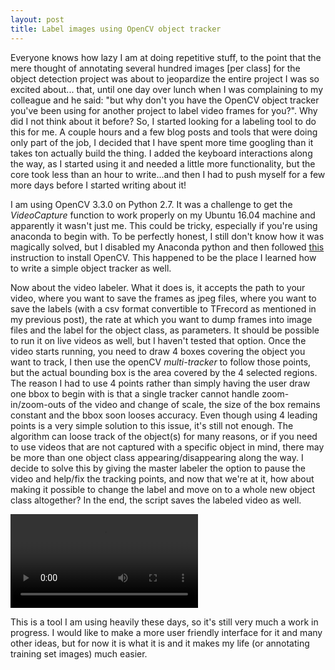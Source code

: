 ```yaml
---
layout: post
title: Label images using OpenCV object tracker
---
```


Everyone knows how lazy I am at doing repetitive stuff, to the point that the mere thought of annotating several hundred images [per class] for the object detection project was about to jeopardize the entire project I was so excited about... that, until one day over lunch when I was complaining to my colleague and he said: "but why don't you have the OpenCV object tracker you've been using for another project to label video frames for you?". Why did I not think about it before? So, I started looking for a labeling tool to do this for me.  A couple hours and a few blog posts and tools that were doing only part of the job, I decided that I have spent more time googling than it takes ton actually build the thing. I added the keyboard interactions along the way, as I started using it and needed a little more functionality, but the core took less than an hour to write...and then I had to push myself for a few more days before I started writing about it!

I am using OpenCV 3.3.0 on Python 2.7. It was a challenge to get the _VideoCapture_ function to work properly on my Ubuntu 16.04 machine and apparently it wasn't just me. This could be tricky, especially if you're using anaconda to begin with. To be perfectly honest, I still don't know how it was magically solved, but I disabled my Anaconda python and then followed [this](https://www.learnopencv.com/install-opencv3-on-ubuntu//) instruction to install OpenCV. This happened to be the place I learned how to write a simple object tracker as well. 

Now about the video labeler. What it does is, it accepts the path to your video, where you want to save the frames as jpeg files, where you want to save the labels (with a csv format convertible to TFrecord as mentioned in my previous post), the rate at which you want to dump frames into image files and the label for the object class, as parameters. It should be possible to run it on live videos as well, but I haven't tested that option. Once the video starts running, you need to draw 4 boxes covering the object you want to track, I then use the openCV _multi-tracker_ to follow those points, but the actual bounding box is the area covered by the 4 selected regions. The reason I had to use 4 points rather than simply having the user draw one bbox to begin with is that a single tracker cannot handle zoom-in/zoom-outs of the video and change of scale, the size of the box remains constant and the bbox soon looses accuracy. Even though using 4 leading points is a very simple solution to this issue, it's still not enough. The algorithm can loose track of the object(s) for many reasons, or if you need to use videos that are not captured with a specific object in mind, there may be more than one object class appearing/disappearing along the way. I decide to solve this by giving the master labeler the option to pause the video and help/fix the tracking points, and now that we're at it, how about making it possible to change the label and move on to a whole new object class altogether? In the end, the script saves the labeled video as well.

![Here is a sample video of a labeling process during which I change the objects I want to track multiple times)](../videos/2017-10-26-video-labeler/blog.avi)

This is a tool I am using heavily these days, so it's still very much a work in progress. I would like to make a more user friendly interface for it and many other ideas, but for now it is what it is and it makes my life (or annotating training set images) much easier.

